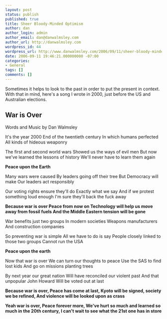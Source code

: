 ```yaml
---
layout: post
status: publish
published: true
title: Sheer Bloody-Minded Optimism
author: dan
author_login: admin
author_email: dan@danwalmsley.com
author_url: http://danwalmsley.com
wordpress_id: 44
wordpress_url: http://www.danwalmsley.com/2006/09/11/sheer-bloody-minded-optimism/
date: 2006-09-11 19:46:21.000000000 -07:00
categories:
- General
tags: []
comments: []
---
```

Sometimes it helps to look to the past in order to put the present in context. With that in mind, here's a song I wrote in 2000, just before the US and Australian elections.
<h2>War is Over</h2>
Words and Music by Dan Walmsley

It's the year 2000
End of the twentieth century
In which humans perfected
All kinds of hideous weaponry

The first and second world wars
Showed us the ways of evil men
But now we've learned the lessons of history
We'll never have to learn them again

<strong>Peace upon the Earth</strong>

Many wars were caused
By leaders going off their tree
But Democracy will make
Our leaders act responsibly

Our voting rights ensure they'll do
Exactly what we say
And if we protest something loud enough
I'm sure they'll back the fuck away

<strong>Because war is over
Peace from now on
Technology will help us move away from fossil fuels
And the Middle Eastern tension will be gone</strong>

War benefits just two groups
In modern societies
Weapons manufacturers
And construction companies

So preventing war is simple
All we have to do is say
People closely linked to those two groups
Cannot run the USA

<strong>Peace upon the earth</strong>

Now that war is over
We can turn our thoughts to peace
Use the SAS to find lost kids
And go on missions planting trees

By next year our great nation
Will have reconciled our violent past
And that unpopular John Howard
Will be voted out at last

<strong>Because war is over,
Peace has come at last,
Kyoto will be signed, society we be refined,
And violence will be looked upon as crass</strong>

<strong>Yeah war is over,
Peace forever more,
We've hurt so much and learned so much in the 20th century,
I can't wait to see what the 21st one has in store</strong>
